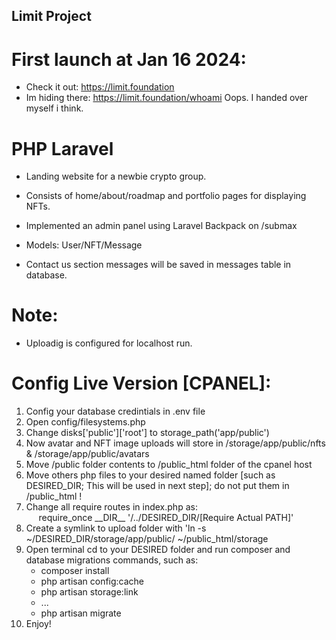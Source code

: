 ## Limit Project

# First launch at Jan 16 2024: 
- Check it out: https://limit.foundation
- Im hiding there: https://limit.foundation/whoami Oops. I handed over myself i think.
# PHP Laravel

-   Landing website for a newbie crypto group.

-   Consists of home/about/roadmap and portfolio pages for displaying NFTs.

-   Implemented an admin panel using Laravel Backpack on /submax

-   Models: User/NFT/Message

-   Contact us section messages will be saved in messages table in database.

# Note:

-   Uploadig is configured for localhost run.

# Config Live Version [CPANEL]:

<ol>
    <li>Config your database credintials in .env file</li> 
    <li>Open config/filesystems.php</li>
    <li>Change disks['public']['root'] to storage_path('app/public')</li> 
    <li>Now avatar and NFT image uploads will store in /storage/app/public/nfts & /storage/app/public/avatars</li> 
    <li>Move /public folder contents to /public_html folder of the cpanel host</li>
    <li>Move others php files to your desired named folder [such as DESIRED_DIR; This will be used in next step]; do not put them in /public_html  !</li>
    <li>Change all require routes in index.php as: <br>&nbsp;&nbsp;&nbsp;&nbsp; require_once __DIR__ '/../DESIRED_DIR/[Require Actual PATH]'</li>
    <li>Create a symlink to upload folder with 'ln -s ~/DESIRED_DIR/storage/app/public/ ~/public_html/storage</li>
    <li>Open terminal cd to your DESIRED folder and run composer and database migrations commands, such as:<br />
        <ul>
            <li>composer install</li>
            <li>php artisan config:cache</li>
            <li>php artisan storage:link</li>
            <li> ... </li>
            <li>php artisan migrate</li>
        </ul>
    </li>
    <li>Enjoy!</li>

</ol>
